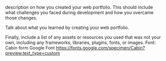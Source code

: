 description on how you created your web portfolio. This should include what challenges you faced during development and how you overcame those changes. 





Talk about what you learned by creating your web portfolio. 



Finally, include a list of any assets or resources you used that was not your own, including any frameworks, libraries, plugins, fonts, or images.
Font: Cabin form Google Font https://fonts.google.com/specimen/Cabin?preview.text_type=custom
